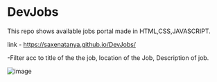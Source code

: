 # DevJobs
This repo shows available jobs portal made in HTML,CSS,JAVASCRIPT.

link - https://saxenatanya.github.io/DevJobs/

-Filter acc to title of the the job, location of the Job, Description of job.


![image](https://user-images.githubusercontent.com/82470912/123549355-aae0d800-d736-11eb-8199-0b90612cfc5d.png)

